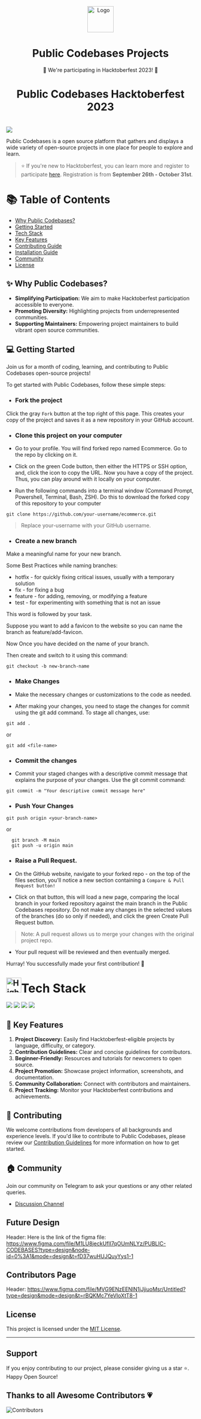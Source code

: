 <div align="center">
  <a href="https://public-codebases.netlify.app/" target="_blank">
  <picture>
    <img src="./public/card_logo.png" width="70" alt="Logo"/>
  </picture>
  </a>
</div>

<h1 align = "center">Public Codebases Projects</h1>

<p align="center">🎉 We're participating in Hacktoberfest 2023! 🎉</p>

<h1 align = "center">Public Codebases Hacktoberfest 2023</h1>

<br> 
  <img src="https://readme-typing-svg.herokuapp.com?color=%2336BCF7&lines=Welcome+to+Public Codebases+!;Let's+Build+this+Together;Thanks+for+Contributing 💗" />
<br>

Public Codebases is a open source platform that gathers and displays a wide variety of open-source projects in one place for people to explore and learn.

> ⭐️ If you're new to Hacktoberfest, you can learn more and register to participate [here](https://hacktoberfest.com/participation/). Registration is from **September 26th - October 31st**.

# 📚 Table of Contents

- [Why Public Codebases?](#why-Public-Codebases)
- [Getting Started](#getting-started)
- [Tech Stack](#tech-stack)
- [Key Features](#key-features)
- [Contributing Guide](#installation-guide)
- [Installation Guide](#installation-guide)
- [Community](#community)
- [License](#license)


## ✨ Why Public Codebases?

- **Simplifying Participation:** We aim to make Hacktoberfest participation accessible to everyone.
- **Promoting Diversity:** Highlighting projects from underrepresented communities.
- **Supporting Maintainers:** Empowering project maintainers to build vibrant open source communities.

## 💻 Getting Started
Join us for a month of coding, learning, and contributing to Public Codebases open-source projects!

To get started with Public Codebases, follow these simple steps:

- ### Fork the project

Click the gray `Fork` button at the top right of this page. This creates your copy of the project and saves it as a new repository in your GitHub account. 

- ### Clone this project on your computer
- Go to your profile. You will find forked repo named Ecommerce. Go to the repo by clicking on it.

- Click on the green Code button, then either the HTTPS or SSH option, and, click the icon to copy the URL. Now you have a copy of the project. Thus, you can play around with it locally on your computer.

- Run the following commands into a terminal window (Command Prompt, Powershell, Terminal, Bash, ZSH). Do this to download the forked copy of this repository to your computer

```
git clone https://github.com/your-username/ecommerce.git
```

> Replace your-username with your GitHub username.

- ###  Create a new branch
Make a meaningful name for your new branch.

Some Best Practices while naming branches:
+ hotfix -	for quickly fixing critical issues, usually with a temporary solution
+ fix -	for fixing a bug
+ feature - for adding, removing, or modifying a feature
+ test - for experimenting with something that is not an issue

This word is followed by your task.

Suppose you want to add a favicon to the website so you can name the branch as feature/add-favicon.

Now Once you have decided on the name of your branch. 

Then create and switch to it using this command:

```
git checkout -b new-branch-name
```

- ### Make Changes
- Make the necessary changes or customizations to the code as needed.

- After making your changes, you need to stage the changes for commit using the git add command. To stage all changes, use:

```
git add .
```

or 

```
git add <file-name>
```

- ### Commit the changes

- Commit your staged changes with a descriptive commit message that explains the purpose of your changes. Use the git commit command:

```
git commit -m "Your descriptive commit message here"
```

- ### Push Your Changes

```
git push origin <your-branch-name>
```
or
```
  git branch -M main
  git push -u origin main
```

- ### Raise a Pull Request.

- On the GitHub website, navigate to your forked repo - on the top of the files section, you'll notice a new section containing a `Compare & Pull Request button!`

- Click on that button, this will load a new page, comparing the local branch in your forked repository against the main branch in the Public Codebases repository. Do not make any changes in the selected values of the branches (do so only if needed), and click the green Create Pull Request button. 

> Note: A pull request allows us to merge your changes with the original project repo.

- Your pull request will be reviewed and then eventually merged.

Hurray! You successfully made your first contribution! 🎉

<div >
<h2><img src="https://raw.githubusercontent.com/Tarikul-Islam-Anik/Animated-Fluent-Emojis/master/Emojis/Travel%20and%20places/High%20Voltage.png" alt="High Voltage" width="40" height="40" /><font size="6">Tech Stack</font></h2>
<a href="https://developer.mozilla.org/en-US/docs/Glossary/HTML5"><img src="https://img.shields.io/badge/HTML5-E34F26.svg?style=for-the-badge&logo=HTML5&logoColor=white"></a>
<a href="https://developer.mozilla.org/en-US/docs/Web/React"><img src="https://img.shields.io/badge/React-F7DF1E.svg?style=for-the-badge&logo=React&logoColor=black"></a>
<a href="https://developer.mozilla.org/en-US/docs/Web/TailwindCSS"><img src="https://img.shields.io/badge/TailwindCSS-1572B6.svg?style=for-the-badge&logo=TailwindCSS&logoColor=black"></a>
<a href="https://developer.mozilla.org/en-US/docs/Web/JavaScript"><img src="https://img.shields.io/badge/JavaScript-1572B6.svg?style=for-the-badge&logo=JavaScript&logoColor=black"></a>

<div>

## 🔑 Key Features

1. **Project Discovery:** Easily find Hacktoberfest-eligible projects by language, difficulty, or category.
2. **Contribution Guidelines:** Clear and concise guidelines for contributors.
3. **Beginner-Friendly:** Resources and tutorials for newcomers to open source.
4. **Project Promotion:** Showcase project information, screenshots, and documentation.
5. **Community Collaboration:** Connect with contributors and maintainers.
6. **Project Tracking:** Monitor your Hacktoberfest contributions and achievements.

## 🧿 Contributing

We welcome contributions from developers of all backgrounds and experience levels. If you'd like to contribute to Public Codebases, please review our [Contribution Guidelines](CONTRIBUTING.md) for more information on how to get started.

## 🏠 Community

Join our community on Telegram to ask your questions or any other related queries.

- [Discussion Channel](https://t.me/AllAboutOpenSource)

## Future Design
Header: Here is the link of the figma file: https://www.figma.com/file/M1LU8jeckUflI7qOUmNLYz/PUBLIC-CODEBASES?type=design&node-id=0%3A1&mode=design&t=fD37wuHUJQuyYys1-1

## Contributors Page
Header: https://www.figma.com/file/MVG9ENzEENlN1jJjiuoMsr/Untitled?type=design&mode=design&t=rBQKMc7YeVIoXtT8-1

## License

This project is licensed under the [MIT License](LICENSE).

---

## Support

If you enjoy contributing to our project, please consider giving us a star ⭐. Happy Open Source!

## Thanks to all Awesome Contributors 💗

![Contributors](https://contrib.rocks/image?repo=Pinaka-Pani-18/Public-Codebases)


